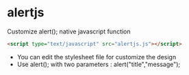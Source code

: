 alertjs
=======

Customize alert(); native javascript function

```html
<script type="text/javascript" src="alertjs.js"></script>
```

- You can edit the stylesheet file for customize the design
- Use alert(); with two parameters : alert("title","message");
